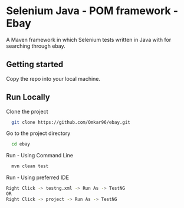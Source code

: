 # Selenium Java - POM framework - Ebay

A Maven framework in which  Selenium tests written in Java with for searching through ebay.


## Getting started
Copy the repo into your local machine.
## Run Locally

Clone the project

```bash
  git clone https://github.com/Omkar96/ebay.git
```

Go to the project directory

```bash
  cd ebay
```

Run - Using Command Line

```bash
  mvn clean test
```

Run - Using preferred IDE
```bash
Right Click -> testng.xml -> Run As -> TestNG
OR 
Right Click -> project -> Run As -> TestNG
```




